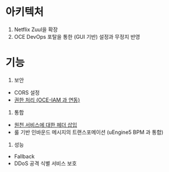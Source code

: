 # 아키텍처
1. Netflix Zuul을 확장
1. OCE DevOps 포탈을 통한 (GUI 기반) 설정과 무정지 반영

# 기능
1. 보안 
- CORS 설정
- [권한 처리 (OCE-IAM 과 연동)](API-GW-SECURITY)

1. 통합
- [원천 서비스에 대한 헤더 삽입](API-GW-ADD-HEADER)
- 룰 기반 인바운드 메시지의 트랜스포메이션 (uEngine5 BPM 과 통합)

1. 성능
- Fallback
- DDoS 공격 식별 서비스 보호
